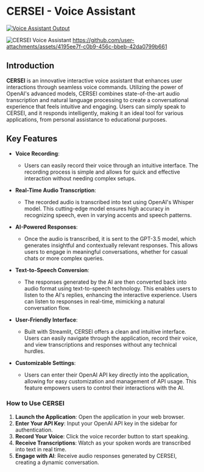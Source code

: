 # CERSEI - Voice Assistant

[![Voice Assistant Output](https://github.com/user-attachments/assets/4195ee7f-c0b9-456c-bbeb-42da0799b661)](https://github.com/user-attachments/assets/4195ee7f-c0b9-456c-bbeb-42da0799b661)

![CERSEI Voice Assistant](https://github.com/mugunthjhs/Voice-Assistant-_Gen-AI/blob/main/output_image.png) <!-- Replace with the path to your output image -->
https://github.com/user-attachments/assets/4195ee7f-c0b9-456c-bbeb-42da0799b661

## Introduction

**CERSEI** is an innovative interactive voice assistant that enhances user interactions through seamless voice commands. Utilizing the power of OpenAI's advanced models, CERSEI combines state-of-the-art audio transcription and natural language processing to create a conversational experience that feels intuitive and engaging. Users can simply speak to CERSEI, and it responds intelligently, making it an ideal tool for various applications, from personal assistance to educational purposes.

## Key Features

- **Voice Recording**: 
   - Users can easily record their voice through an intuitive interface. The recording process is simple and allows for quick and effective interaction without needing complex setups.
  
- **Real-Time Audio Transcription**: 
   - The recorded audio is transcribed into text using OpenAI's Whisper model. This cutting-edge model ensures high accuracy in recognizing speech, even in varying accents and speech patterns.

- **AI-Powered Responses**: 
   - Once the audio is transcribed, it is sent to the GPT-3.5 model, which generates insightful and contextually relevant responses. This allows users to engage in meaningful conversations, whether for casual chats or more complex queries.

- **Text-to-Speech Conversion**: 
   - The responses generated by the AI are then converted back into audio format using text-to-speech technology. This enables users to listen to the AI's replies, enhancing the interactive experience. Users can listen to responses in real-time, mimicking a natural conversation flow.

- **User-Friendly Interface**: 
   - Built with Streamlit, CERSEI offers a clean and intuitive interface. Users can easily navigate through the application, record their voice, and view transcriptions and responses without any technical hurdles.

- **Customizable Settings**: 
   - Users can enter their OpenAI API key directly into the application, allowing for easy customization and management of API usage. This feature empowers users to control their interactions with the AI.


### How to Use CERSEI

1. **Launch the Application**: Open the application in your web browser.
2. **Enter Your API Key**: Input your OpenAI API key in the sidebar for authentication.
3. **Record Your Voice**: Click the voice recorder button to start speaking.
4. **Receive Transcriptions**: Watch as your spoken words are transcribed into text in real time.
5. **Engage with AI**: Receive audio responses generated by CERSEI, creating a dynamic conversation.

